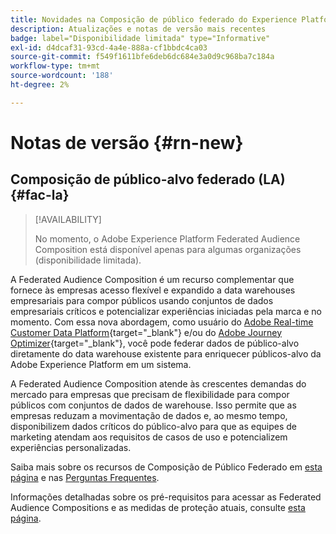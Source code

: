 ```yaml
---
title: Novidades na Composição de público federado do Experience Platform
description: Atualizações e notas de versão mais recentes
badge: label="Disponibilidade limitada" type="Informative"
exl-id: d4dcaf31-93cd-4a4e-888a-cf1bbdc4ca03
source-git-commit: f549f1611bfe6deb6dc684e3a0d9c968ba7c184a
workflow-type: tm+mt
source-wordcount: '188'
ht-degree: 2%

---
```


# Notas de versão {#rn-new}

## Composição de público-alvo federado (LA) {#fac-la}

>[!AVAILABILITY]
>
>No momento, o Adobe Experience Platform Federated Audience Composition está disponível apenas para algumas organizações (disponibilidade limitada).
>

A Federated Audience Composition é um recurso complementar que fornece às empresas acesso flexível e expandido a data warehouses empresariais para compor públicos usando conjuntos de dados empresariais críticos e potencializar experiências iniciadas pela marca e no momento. Com essa nova abordagem, como usuário do [Adobe Real-time Customer Data Platform](https://experienceleague.adobe.com/en/docs/experience-platform/segmentation/home){target="_blank"} e/ou do [Adobe Journey Optimizer](https://experienceleague.adobe.com/en/docs/journey-optimizer/using/ajo-home?lang=pt-BR){target="_blank"}, você pode federar dados de público-alvo diretamente do data warehouse existente para enriquecer públicos-alvo da Adobe Experience Platform em um sistema.

A Federated Audience Composition atende às crescentes demandas do mercado para empresas que precisam de flexibilidade para compor públicos com conjuntos de dados de warehouse. Isso permite que as empresas reduzam a movimentação de dados e, ao mesmo tempo, disponibilizem dados críticos do público-alvo para que as equipes de marketing atendam aos requisitos de casos de uso e potencializem experiências personalizadas. 

Saiba mais sobre os recursos de Composição de Público Federado em [esta página](get-started.md) e nas [Perguntas Frequentes](faq.md).

Informações detalhadas sobre os pré-requisitos para acessar as Federated Audience Compositions e as medidas de proteção atuais, consulte [esta página](access-prerequisites.md).

